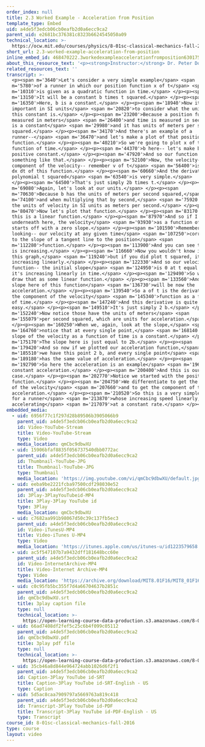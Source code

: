 ```yaml
---
order_index: null
title: 2.3 Worked Example - Acceleration from Position
template_type: Embed
uid: a4de5f3edcb06cb0eafb2d0a6ecc9ca2
parent_uid: e2681bc376381c8323b6624545050a09
technical_location: >-
  https://ocw.mit.edu/courses/physics/8-01sc-classical-mechanics-fall-2016/week-1-kinematics/2.3-worked-example-acceleration-from-position/2.3-worked-example-acceleration-from-position
short_url: 2.3-worked-example-acceleration-from-position
inline_embed_id: 468470222.3workedexampleaccelerationfromposition63017556
about_this_resource_text: '<p><strong>Instructor:</strong> Dr. Peter Dourmashkin</p>'
related_resources_text: ''
transcript: >-
  <p><span m='3640'>Let's consider a very simple example</span> <span
  m='5780'>of a runner in which our position function x of t</span> <span
  m='10310'>is given as a quadratic function in time.</span> </p><p><span
  m='13150'>It will be a constant b times t squared.</span> </p><p><span
  m='16350'>Here, b is a constant.</span> </p><p><span m='18940'>Now it's always
  important in SI units</span> <span m='20820'>to consider what the units of
  this constant is.</span> </p><p><span m='23200'>Because a position function is
  measured in meters</span> <span m='26400'>and time is measured in seconds, b
  is a constant</span> <span m='29980'>and it has units of meters per second
  squared.</span> </p><p><span m='34170'>And there's an example of a
  runner--</span> <span m='36470'>and let's make a plot of that position
  function.</span> </p><p><span m='40210'>So we're going to plot x of t as a
  function of time.</span> </p><p><span m='44370'>b here-- let's make b a
  positive constant.</span> </p><p><span m='47920'>And so our function looks
  something like that.</span> </p><p><span m='52100'>Now, the velocity--
  component of the velocity-- remember v of t</span> <span m='56400'>is given by
  dx dt of this function.</span> </p><p><span m='60660'>And the derivative of a
  polynomial t squared</span> <span m='63540'>is very simple.</span>
  </p><p><span m='64500'>That's just simply 2b times t.</span> </p><p><span
  m='69080'>Again, let's look at our units.</span> </p><p><span
  m='70630'>Because b has the units of meters per second squared,</span> <span
  m='74100'>and when multiplying that by second,</span> <span m='75920'>we have
  the units of velocity in SI units as meters per second.</span> </p><p><span
  m='80470'>Now let's plot that function.</span> </p><p><span m='83170'>Notice
  this is a linear function.</span> </p><p><span m='87970'>And so if I plotted
  underneath here, the velocity</span> <span m='93930'>as a function of time, it
  starts off with a zero slope.</span> </p><p><span m='101590'>Remember we're
  looking-- our velocity at any given time</span> <span m='107250'>corresponds
  to the slope of a tangent line to the position</span> <span
  m='112280'>function.</span> </p><p><span m='113900'>And you can see that slope
  is increasing.</span> </p><p><span m='116660'>Now you wouldn't know it from
  this graph,</span> <span m='119240'>but if you did plot t squared, it's
  increasing linearly.</span> </p><p><span m='122330'>And so our velocity
  function-- the initial slope</span> <span m='124950'>is 0 at t equal 0, and
  it's increasing linearly in time.</span> </p><p><span m='129490'>So we'll just
  draw that as some linear function.</span> </p><p><span m='133560'>And the
  slope here of this function</span> <span m='136730'>will be now the
  acceleration.</span> </p><p><span m='139540'>So a of t is the derivative of
  the component of the velocity</span> <span m='145340'>function as a function
  of time.</span> </p><p><span m='147240'>And this derivative is quite
  easy.</span> </p><p><span m='149510'>It's just simply 2 b.</span> </p><p><span
  m='152240'>Now notice those have the units of meters</span> <span
  m='155079'>per second squared, which are units for acceleration.</span>
  </p><p><span m='160250'>When we, again, look at the slope,</span> <span
  m='164760'>notice that at every single point,</span> <span m='168140'>the
  slope of the velocity as a function of time is a constant.</span> </p><p><span
  m='175170'>The slope here is just equal to 2b.</span> </p><p><span
  m='179420'>And so now if we plotted our acceleration function,</span> <span
  m='185510'>we have this point 2 b, and every single point</span> <span
  m='189180'>has the same value of acceleration.</span> </p><p><span
  m='192790'>So here the acceleration is an example</span> <span m='196420'>of
  constant acceleration.</span> </p><p><span m='200400'>And this is our simplest
  case.</span> </p><p><span m='202770'>Notice we started with the position
  function.</span> </p><p><span m='204750'>We differentiate to get the component
  of the velocity</span> <span m='207660'>and to get the component of the
  acceleration.</span> </p><p><span m='210520'>So this is a very simple model
  for a runner</span> <span m='213870'>whose increasing speed linearly,
  accelerating</span> <span m='217079'>at a constant rate.</span> </p><p></p>
embedded_media:
  - uid: 6956f77c1f297d28b89506b3905066b9
    parent_uid: a4de5f3edcb06cb0eafb2d0a6ecc9ca2
    id: Video-YouTube-Stream
    title: Video-YouTube-Stream
    type: Video
    media_location: qmCbc9dbwXU
  - uid: 15906bfaf8835f056737540dbb0772ac
    parent_uid: a4de5f3edcb06cb0eafb2d0a6ecc9ca2
    id: Thumbnail-YouTube-JPG
    title: Thumbnail-YouTube-JPG
    type: Thumbnail
    media_location: 'https://img.youtube.com/vi/qmCbc9dbwXU/default.jpg'
  - uid: eeba9be2221fcba97500cdf298030e52
    parent_uid: a4de5f3edcb06cb0eafb2d0a6ecc9ca2
    id: 3Play-3PlayYouTubeid-MP4
    title: 3Play-3Play YouTube id
    type: 3Play
    media_location: qmCbc9dbwXU
  - uid: c7682aa991b98067d50c39c137fb5ec3
    parent_uid: a4de5f3edcb06cb0eafb2d0a6ecc9ca2
    id: Video-iTunesU-MP4
    title: Video-iTunes U-MP4
    type: Video
    media_location: 'https://itunes.apple.com/us/itunes-u/id1223579658'
  - uid: ac5f547107b7a9432dff181648bcc60e
    parent_uid: a4de5f3edcb06cb0eafb2d0a6ecc9ca2
    id: Video-InternetArchive-MP4
    title: Video-Internet Archive-MP4
    type: Video
    media_location: 'https://archive.org/download/MIT8.01F16/MIT8_01F16_L02v03_360p.mp4'
  - uid: c0c95fb5bc355f7d4a66704637b2851c
    parent_uid: a4de5f3edcb06cb0eafb2d0a6ecc9ca2
    id: qmCbc9dbwXU.srt
    title: 3play caption file
    type: null
    technical_location: >-
      https://open-learning-course-data-production.s3.amazonaws.com/8-01sc-classical-mechanics-fall-2016/c0c95fb5bc355f7d4a66704637b2851c_qmCbc9dbwXU.srt
  - uid: 66ad7408df2fef5c25c6b4f099c05112
    parent_uid: a4de5f3edcb06cb0eafb2d0a6ecc9ca2
    id: qmCbc9dbwXU.pdf
    title: 3play pdf file
    type: null
    technical_location: >-
      https://open-learning-course-data-production.s3.amazonaws.com/8-01sc-classical-mechanics-fall-2016/66ad7408df2fef5c25c6b4f099c05112_qmCbc9dbwXU.pdf
  - uid: 35cb46a8d844e964724abb1026d6f2f1
    parent_uid: a4de5f3edcb06cb0eafb2d0a6ecc9ca2
    id: Caption-3Play YouTube id-SRT
    title: Caption-3Play YouTube id-SRT-English - US
    type: Caption
  - uid: 5d5ac8caa7909797a5669763a819c418
    parent_uid: a4de5f3edcb06cb0eafb2d0a6ecc9ca2
    id: Transcript-3Play YouTube id-PDF
    title: Transcript-3Play YouTube id-PDF-English - US
    type: Transcript
course_id: 8-01sc-classical-mechanics-fall-2016
type: course
layout: video
---
```

